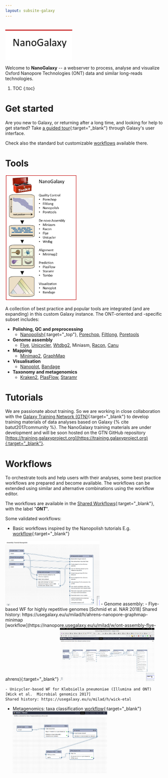 ```yaml
---
layout: subsite-galaxy
---
```



<br/>
<img src="/assets/media/nanogalaxy_logo.png" height="100px" alt="NanoGalaxy logo"/>

Welcome to **NanoGalaxy**  -- a webserver to process, analyse and visualize Oxford Nanopore Technologies (ONT) data and similar long-reads technologies.


1. TOC
{:toc}


# Get started

Are you new to Galaxy, or returning after a long time, and looking for help to get started? Take [a guided tour](https://nanopore.usegalaxy.eu/tours/core.galaxy_ui){:target="_blank"} through Galaxy's user interface.

Check also the standard but customizable [workflows](#workflows) available there.

# Tools
<img src="/assets/media/nanogalaxy_toolkit.png" height="400px" alt="NanoGalaxy toolkit"/>

A collection of best practice and popular tools are integrated (and are expanding) in this custom Galaxy instance. The ONT-oriented and -specific subset includes:

- **Polishing, QC and preprocessing**
    - [Nanopolish](https://usegalaxy.eu/root?tool_id=toolshed.g2.bx.psu.edu%2Frepos%2Fbgruening%2Fnanopolish_variants%2Fnanopolish_variants%2F0.1.0){:target="_top"}, [Porechop](https://usegalaxy.eu/tool_runner?tool_id=toolshed.g2.bx.psu.edu%2Frepos%2Fiuc%2Fporechop%2Fporechop%2F0.2.3), [Filtlong](https://usegalaxy.eu/tool_runner?tool_id=toolshed.g2.bx.psu.edu%2Frepos%2Fiuc%2Ffiltlong%2Ffiltlong%2F0.2.0), [Poretools](https://usegalaxy.eu/tool_runner?tool_id=toolshed.g2.bx.psu.edu%2Frepos%2Fiuc%2Fporetools_qualdist%2Fporetools_qualdist%2F0.6.1a1.0)
- **Genome assembly** 
    - [Flye](https://usegalaxy.eu/tool_runner?tool_id=toolshed.g2.bx.psu.edu%2Frepos%2Fbgruening%2Fflye%2Fflye%2F2.3.7), [Unicycler](https://usegalaxy.eu/tool_runner?tool_id=toolshed.g2.bx.psu.edu%2Frepos%2Fiuc%2Funicycler%2Funicycler%2F0.4.7.0), [Wtdbg2](https://usegalaxy.eu/tool_runner?tool_id=toolshed.g2.bx.psu.edu%2Frepos%2Fbgruening%2Fwtdbg%2Fwtdbg%2F1.2.8.1), Miniasm, [Racon](https://usegalaxy.eu/tool_runner?tool_id=toolshed.g2.bx.psu.edu%2Frepos%2Fbgruening%2Fracon%2Fracon%2F1.3.1.1), [Canu](https://usegalaxy.eu/tool_runner?tool_id=toolshed.g2.bx.psu.edu%2Frepos%2Fbgruening%2Fcanu%2Fcanu%2F1.7)
- **Mapping**
    - [Minimap2](https://usegalaxy.eu/tool_runner?tool_id=toolshed.g2.bx.psu.edu%2Frepos%2Fiuc%2Fminimap2%2Fminimap2%2F2.17), [GraphMap](https://usegalaxy.eu/tool_runner?tool_id=toolshed.g2.bx.psu.edu%2Frepos%2Fbgruening%2Fgraphmap_align%2Fgraphmap_align%2F0.5.2)
- **Visualisation**
    - [Nanoplot](https://usegalaxy.eu/tool_runner?tool_id=toolshed.g2.bx.psu.edu%2Frepos%2Fiuc%2Fnanoplot%2Fnanoplot%2F1.13.0), [Bandage](https://usegalaxy.eu/tool_runner?tool_id=toolshed.g2.bx.psu.edu%2Frepos%2Fiuc%2Fbandage%2Fbandage_image%2F0.8.1%2Bgalaxy0)
- **Taxonomy and metagenomics**
    - [Kraken2](https://usegalaxy.eu/tool_runner?tool_id=toolshed.g2.bx.psu.edu%2Frepos%2Fiuc%2Fkraken2%2Fkraken2%2F2.0.8_beta%2Bgalaxy0), [PlasFlow](https://usegalaxy.eu/tool_runner?tool_id=toolshed.g2.bx.psu.edu%2Frepos%2Fiuc%2Fplasflow%2FPlasFlow%2F1.0), [Staramr](https://usegalaxy.eu/tool_runner?tool_id=toolshed.g2.bx.psu.edu%2Frepos%2Fnml%2Fstaramr%2Fstaramr_search%2F0.4.0)



# Tutorials

We are passionate about training. So we are working in close collaboration with the [Galaxy Training Network (GTN)](https://galaxyproject.org/teach/gtn/){:target="_blank"} to develop training materials of data analyses based on Galaxy {% cite batut2017community %}. The NanoGalaxy training materials are under development and will be soon hosted on the GTN GitHub repository [https://training.galaxyproject.org](https://training.galaxyproject.org){:target="_blank"}.


# Workflows

To orchestrate tools and help users with their analyses, some best practice workflows are prepared and become available. The workflows can be extended using similar and alternative combinations using the workflow editor.

The workflows are available in the [Shared Workflows](https://nanopore.usegalaxy.eu/workflows/list_published){:target="_blank"}, with the label "***ONT***".

Some validated workflows:
- Basic workflows inspired by the Nanopolish tutorials
  E.g. [workflow](https://nanopore.usegalaxy.eu/u/milad/w/nanopolish-variants-tutorial){:target="_blank"}
  <br/>
<img src="/assets/media/nanogalaxy-nanopolish.png" width="300px" alt="NanoGalaxy Nanopolish"/>
- Genome assembly:
    - Flye-based WF for highly repetitive genomes [Schmid et al. NAR 2018] 
    Shared history: https://usegalaxy.eu/u/milad/h/ahrens-nanopore-graphmap-minimap
    <br/> [workflow](https://nanopore.usegalaxy.eu/u/milad/w/ont-assembly-flye-ahrens){:target="_blank"}
    <img src="/assets/media/nanogalaxy-ahrens.png" width="300px" alt="NanoGalaxy wf2"/>

    - Unicycler-based WF for Klebsiella pneumoniae (Illumina and ONT) [Wick et al.  Microbial genomics 2017]
    Shared history: https://usegalaxy.eu/u/milad/h/wick-etal
- Metagenomics: taxa classification [workflow](https://nanopore.usegalaxy.eu/u/milad/w/metagenomics-krakan2){:target="_blank"}
    <br/>
    <img src="/assets/media/nanogalaxy-kraken.png" width="300px" alt="NanoGalaxy wf2"/>

